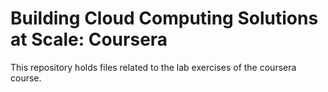 # Building Cloud Computing Solutions at Scale: Coursera

This repository holds files related to the lab exercises of the coursera course.
